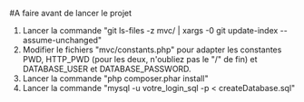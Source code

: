 #A faire avant de lancer le projet
1. Lancer la commande "git ls-files -z mvc/ | xargs -0 git update-index --assume-unchanged"
2. Modifier le fichiers "mvc/constants.php" pour adapter les constantes PWD, HTTP_PWD (pour les deux, n'oubliez pas le "/" de fin) et DATABASE_USER et DATABASE_PASSWORD.
3. Lancer la commande "php composer.phar install"
4. Lancer la commande "mysql -u votre_login_sql -p < createDatabase.sql"
